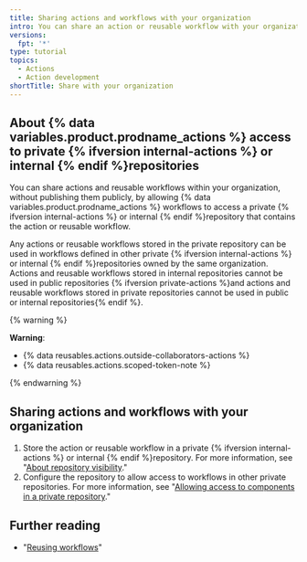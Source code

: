 ```yaml
---
title: Sharing actions and workflows with your organization
intro: You can share an action or reusable workflow with your organization without publishing the action or workflow publicly.
versions:
  fpt: '*'
type: tutorial
topics:
  - Actions
  - Action development
shortTitle: Share with your organization
---
```


## About {% data variables.product.prodname_actions %} access to private {% ifversion internal-actions %} or internal {% endif %}repositories

You can share actions and reusable workflows within your organization, without publishing them publicly, by allowing {% data variables.product.prodname_actions %} workflows to access a private {% ifversion internal-actions %} or internal {% endif %}repository that contains the action or reusable workflow. 

Any actions or reusable workflows stored in the private repository can be used in workflows defined in other private {% ifversion internal-actions %} or internal {% endif %}repositories owned by the same organization. Actions and reusable workflows stored in internal repositories cannot be used in public repositories {% ifversion private-actions %}and actions and reusable workflows stored in private repositories cannot be used in public or internal repositories{% endif %}.

{% warning %}

**Warning**: 
- {% data reusables.actions.outside-collaborators-actions %}
- {% data reusables.actions.scoped-token-note %}

{% endwarning %}

## Sharing actions and workflows with your organization

1. Store the action or reusable workflow in a private {% ifversion internal-actions %} or internal {% endif %}repository. For more information, see "[About repository visibility](/repositories/creating-and-managing-repositories/about-repositories#about-repository-visibility)."
1. Configure the repository to allow access to workflows in other private repositories. For more information, see "[Allowing access to components in a private repository](/repositories/managing-your-repositories-settings-and-features/enabling-features-for-your-repository/managing-github-actions-settings-for-a-repository#allowing-access-to-components-in-a-private-repository)."

## Further reading

- "[Reusing workflows](/actions/using-workflows/reusing-workflows)"
